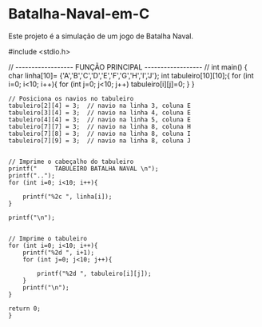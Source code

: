 # Batalha-Naval-em-C
Este projeto é a simulação de um jogo de Batalha Naval.

#include <stdio.h>

// ------------------ FUNÇÃO PRINCIPAL ------------------ //
int main() {
    char linha[10]= {'A','B','C','D','E','F','G','H','I','J'};
    int tabuleiro[10][10];{
        for (int i=0; i<10; i++){
            for (int j=0; j<10; j++)
                tabuleiro[i][j]=0;
            }
    }

    
    // Posiciona os navios no tabuleiro
    tabuleiro[2][4] = 3;  // navio na linha 3, coluna E
    tabuleiro[3][4] = 3;  // navio na linha 4, coluna E
    tabuleiro[4][4] = 3;  // navio na linha 5, coluna E
    tabuleiro[7][7] = 3;  // navio na linha 8, coluna H
    tabuleiro[7][8] = 3;  // navio na linha 8, coluna I
    tabuleiro[7][9] = 3;  // navio na linha 8, coluna J


    // Imprime o cabeçalho do tabuleiro
    printf("     TABULEIRO BATALHA NAVAL \n");
    printf("..");
    for (int i=0; i<10; i++){
       
        printf("%2c ", linha[i]);
    } 

    printf("\n");

    
    // Imprime o tabuleiro
    for (int i=0; i<10; i++){
        printf("%2d ", i+1);
        for (int j=0; j<10; j++){
            
            printf("%2d ", tabuleiro[i][j]);
        }    
        printf("\n");
    }

    return 0;
    }

